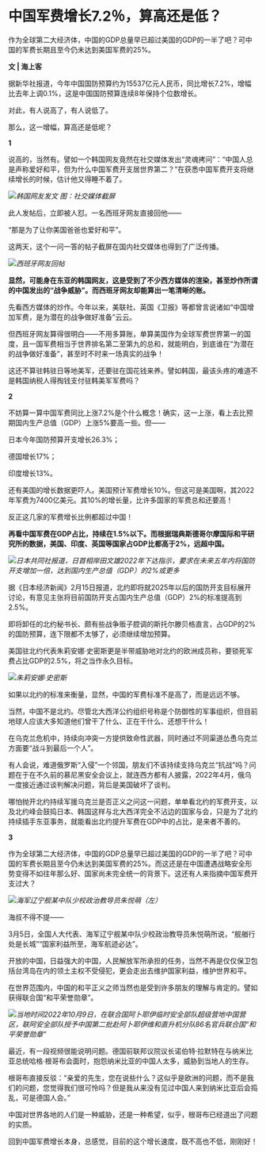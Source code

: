 # 中国军费增长7.2％，算高还是低？

作为全球第二大经济体，中国的GDP总量早已超过美国的GDP的一半了吧？可中国的军费长期且至今仍未达到美国军费的25%。

**文 | 海上客**

据新华社报道，今年中国国防预算约为15537亿元人民币，同比增长7.2%，增幅比去年上调0.1%，这是中国国防预算连续8年保持个位数增长。

对此，有人说高了，有人说低了。

那么，这一增幅，算高还是低呢？

**1**

说高的，当然有。譬如一个韩国网友竟然在社交媒体发出“灵魂拷问”：“中国人总是声称爱好和平，但为什么中国军费开支居世界第二？”在获悉中国军费开支将继续增长的时候，估计他又得睡不着了。

![](https://inews.gtimg.com/news_bt/OHxfWRK2279stcDmZKCozQsCTgLDpkmrSPvAM__C6pc1EAA/1000)_韩国网友发文
图：社交媒体截屏_

此人发帖后，立即被人怼。一名西班牙网友直接回他——

“那是为了让你美国爸爸也爱好和平”。

这两天，这个一问一答的帖子截屏在国内社交媒体也得到了广泛传播。

![](https://inews.gtimg.com/news_bt/OPYp6PZNfX715UGu8WnN_mASav45WFAJJ63w4HrgYg1LUAA/1000)_西班牙网友回帖_

**显然，可能身在东亚的韩国网友，这是受到了不少西方媒体的渲染，甚至炒作所谓的中国发出的“战争威胁”。而西班牙网友却能算出一笔清晰的账。**

先看西方媒体的炒作。今年以来，美联社、英国《卫报》等都曾言说诸如“中国增加军费，是为潜在的战争做好准备”云云。

但西班牙网友算得很明白——不用多算账，单算美国作为全球军费世界第一的国度，且一国军费相当于世界排名第二至第九的总和，就能明白，到底谁在“为潜在的战争做好准备”，甚至时不时来一场真实的战争！

这还不算驻韩驻日等地美军，还要驻在国花钱来养。譬如韩国，最该头疼的难道不是韩国纳税人得掏钱支付驻韩美军军费吗？

**2**

不妨算一算中国军费同比上涨7.2%是个什么概念！确实，这一上涨，看上去比预期国内生产总值（GDP）上涨5%要高一些。但——

日本今年国防预算开支增长26.3%；

德国增长17%；

印度增长13%。

还有美国的增长数据更吓人。美国预计军费增长10%。但这可是美国啊，其2022年军费为7400亿美元。其10%的增长量，比许多国家的军费总和还要高！

反正这几家的军费增长比例都超过中国！

**再看中国军费在GDP占比，持续在1.5%以下。而根据瑞典斯德哥尔摩国际和平研究所的数据，美国、印度、英国等国家占GDP比都高于2%，远超中国。**

![](https://inews.gtimg.com/newsapp_bt/0/15715185080/1000)_日本共同社报道，日首相岸田文雄2022年下达指示，要求在未来五年内将国防开支增加一倍，达到国内生产总值（GDP）的2%或更多_

据《日本经济新闻》2月15日报道，北约即将就2025年以后的国防开支目标展开讨论，有意见主张将目前国防开支占国内生产总值（GDP）2%的标准提高到2.5%。

即将卸任的北约秘书长、颇有些战争贩子腔调的斯托尔滕贝格直言，占GDP的2%的国防预算，连下限都不太够了，必须继续增加预算。

美国驻北约代表朱莉安娜·史密斯更是半带威胁地对北约的欧洲成员称，要锁死军费占比GDP的2.5%，将之当作永久目标。

![](https://inews.gtimg.com/newsapp_bt/0/15715185468/1000)_朱莉安娜·史密斯_

如果以北约的标准来衡量，显然，中国的军费标准不是高了，而是远远不够。

当然，中国不是北约。尽管北大西洋公约组织号称是个防御性的军事组织，但目前地球人应该大多知道他们曾干了什么、正在干什么、还想干什么！

在乌克兰危机中，持续向冲突一方提供致命性武器，同时通过不同渠道怂恿乌克兰方面要“战斗到最后一个人”。

有人会说，难道俄罗斯“入侵”一个邻国，朋友们不该持续支持乌克兰“抗战”吗？问题在于在不久前的慕尼黑安全会议上，就连西方都有人披露，2022年4月，俄乌一度接近通过谈判解决问题，背后是美国破坏了谈判。

哪怕抛开北约持续军援乌克兰是否正义之问这一问题，单单看北约的军费开支，以及北约峰会鼓捣日本、韩国这样与北大西洋完全不沾边的国家与会，只是为了北约持续插手东亚事务，就能看出北约提升军费在GDP中的占比，是来者不善的。

**3**

作为全球第二大经济体，中国的GDP总量早已超过美国的GDP的一半了吧？可中国的军费长期且至今仍未达到美国军费的25%。而这还是在中国遭遇战略安全形势变得不如往年那么好、国家尚未完全统一的背景下。这还有人来指摘中国军费开支过大？

![](https://inews.gtimg.com/newsapp_bt/0/15715185470/1000)_海军辽宁舰某中队少校政治教导员朱悦萌（左）_

海叔不得不提——

3月5日，全国人大代表、海军辽宁舰某中队少校政治教导员朱悦萌所说，“舰艏行处是长城”“国家利益所至，海军航迹必达”。

开放的中国，日益强大的中国，人民解放军所承担的任务，当然不再是仅仅保卫包括台湾岛在内的领土主权不受侵犯，更会走出去维护国家利益，维护世界和平。

在世界范围内，中国的和平正义之师当然也是受到许多朋友的理解与肯定的。譬如获得联合国“和平荣誉勋章”。

![](https://inews.gtimg.com/newsapp_bt/0/15715185472/1000)_当地时间2022年10月9日，在联合国阿卜耶伊临时安全部队超级营地中国营区，联阿安全部队授予中国第二批赴阿卜耶伊维和直升机分队86名官兵联合国“和平荣誉勋章”_

最近，有一段视频很能说明问题。德国前联邦议院议长诺伯特·拉默特在与纳米比亚总统哈格·根哥布会面时，抱怨纳米比亚的中国人太多，威胁到当地人的生存。

根哥布直接反驳：“亲爱的先生，您在说些什么？这似乎是欧洲的问题，而不是我们的问题，您觉得我们很可怜吗？但是我从来没有见过中国人来到纳米比亚后会捣乱，可是德国人会。”

中国对世界各地的人们是一种威胁，还是一种希望，似乎，根哥布已经道出了问题的实质。

回到中国军费增长本身，总感觉，目前的这个增长速度，既不高也不低，刚刚好！

